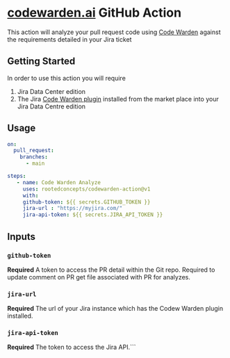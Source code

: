 # [codewarden.ai](https://codewarden.ai) GitHub Action

This action will analyze your pull request code using [Code Warden](https://codewarden.ai) against the requirements detailed in your Jira ticket


## Getting Started

In order to use this action you will require

1. Jira Data Center edition
2. The Jira [Code Warden plugin](https://marketplace.atlassian.com/) installed from the market place into your Jira Data Centre edition


## Usage

```yaml
on:
  pull_request:
    branches:
      - main

steps:
   - name: Code Warden Analyze
     uses: rootedconcepts/codewarden-action@v1
     with:
     github-token: ${{ secrets.GITHUB_TOKEN }}
     jira-url : "https://myjira.com/"
     jira-api-token: ${{ secrets.JIRA_API_TOKEN }}
```

## Inputs   

### `github-token`

**Required** A token to access the PR detail within the Git repo. Required to update comment on PR get file associated with PR for analyzes.

### `jira-url`

**Required** The url of your Jira instance which has the Codew Warden plugin installed.

### `jira-api-token`

**Required** The token to access the Jira API.```
